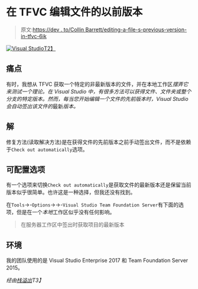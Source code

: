 # 在 TFVC 编辑文件的以前版本

> 原文:[https://dev . to/Collin Barrett/editing-a-file-s-previous-version-in-tfvc-6ik](https://dev.to/collinbarrett/editing-a-file-s-previous-version-in-tfvc-6ik)

[![Visual Studio](../Images/f1037a9c1177a51fc2739194d6bc2cb5.png)T2】](https://collinmbarrett.com/editing-previous-version-tfvc/)

## 痛点

有时，我想从 TFVC 获取一个特定的非最新版本的文件，并在本地工作区*摆弄它来测试一个理论。在 Visual Studio 中，有很多方法可以获得文件、文件夹或整个分支的特定版本。然而，每当您开始编辑一个文件的先前版本时，Visual Studio 会自动签出该文件的*最新*版本。*

## 解

修复方法(读取解决方法)是在获得文件的先前版本之前手动签出文件，而不是依赖于`Check out automatically`选项。

## 可配置选项

有一个选项来切换`Check out automatically`是获取文件的最新版本还是保留当前版本似乎很简单。也许这是一种选择，但我还没有找到。

在`Tools`->-`Options`->->-`Visual Studio Team Foundation Server`有下面的选项，但是在一个*本地*工作区似乎没有任何影响。

> 在服务器工作区中签出时获取项目的最新版本

## 环境

我的团队使用的是 Visual Studio Enterprise 2017 和 Team Foundation Server 2015。

*经由[栈溢出](https://stackoverflow.com/questions/35748680/tfs-check-out-specific-version-make-changes-check-in)T3】*
